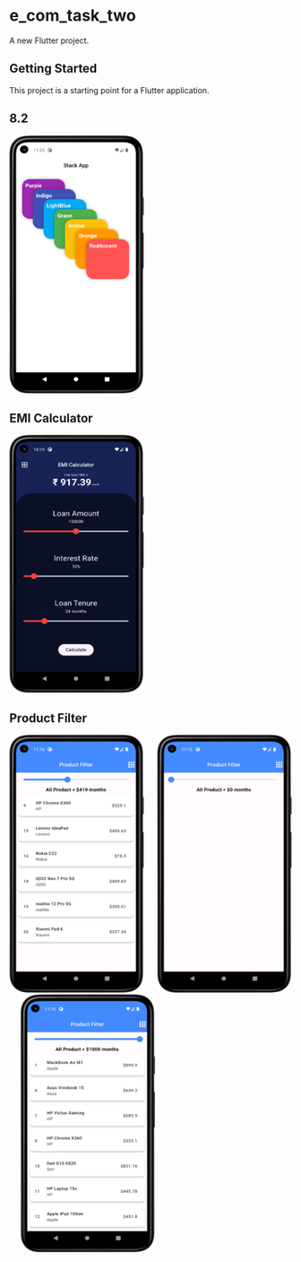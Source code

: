 # e_com_task_two

A new Flutter project.

## Getting Started

This project is a starting point for a Flutter application.


## 8.2

<img src = "https://github.com/Zimil-Patel/e_com_task_two/blob/master/snaps/8.2/stackApp.png" width = "240" height = "460"> &nbsp;&nbsp;&nbsp;&nbsp;


## EMI Calculator

<img src = "https://github.com/Zimil-Patel/e_com_task_two/blob/master/snaps/EMICalc/EMICalc.png" width = "240" height = "460"> &nbsp;&nbsp;&nbsp;&nbsp;


## Product Filter

<img src = "https://github.com/Zimil-Patel/e_com_task_two/blob/master/snaps/8.1/ProductFilter1.png" width = "240" height = "460"> &nbsp;&nbsp;&nbsp;&nbsp; <img src = "https://github.com/Zimil-Patel/e_com_task_two/blob/master/snaps/8.1/ProductFilter2.png" width = "240" height = "460"> &nbsp;&nbsp;&nbsp;&nbsp; <img src = "https://github.com/Zimil-Patel/e_com_task_two/blob/master/snaps/8.1/ProductFilter3.png" width = "240" height = "460">
